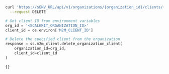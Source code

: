 <CodeWithHeader method="delete" endpoint="/api/v1/organizations/{organization_id}/clients/{client_id}">

<Tabs groupId="tech-stack" querystring>
<TabItem value="curl" label="cURL">

```bash showLineNumbers
curl 'https://$ENV_URL/api/v1/organizations/{organization_id}/clients/{client_id}' \
  --request DELETE
```

</TabItem>
<TabItem value="python" label="Python">

```python showLineNumbers
# Get client ID from environment variables
org_id = '<SCALEKIT_ORGANIZATION_ID>'
client_id = os.environ['M2M_CLIENT_ID']

# Delete the specified client from the organization
response = sc.m2m_client.delete_organization_client(
    organization_id=org_id,
    client_id=client_id
)
```

</TabItem>
</Tabs>
</CodeWithHeader>
<CodeWithHeader title="Response">

```
{}
```

</CodeWithHeader>
